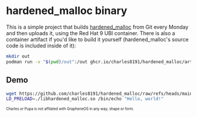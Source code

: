# hardened_malloc binary 

This is a simple project that builds [hardened_malloc](https://github.com/GrapheneOS/hardened_malloc) from Git every Monday and then uploads it, using the Red Hat 9 UBI container. There is also a container artifact if you'd like to build it yourself (hardened_malloc's source code is included inside of it):

```bash
mkdir out
podman run -v "$(pwd)/out":/out ghcr.io/charles8191/hardened_malloc/artifact 
```

## Demo

```bash
wget https://github.com/charles8191/hardened_malloc/raw/refs/heads/main/libhardened_malloc.so
LD_PRELOAD=./libhardened_malloc.so /bin/echo "Hello, world!"
```

<sup><sub>Charles or Pupa is not affilated with GrapheneOS in any way, shape or form.</sub></sup>
